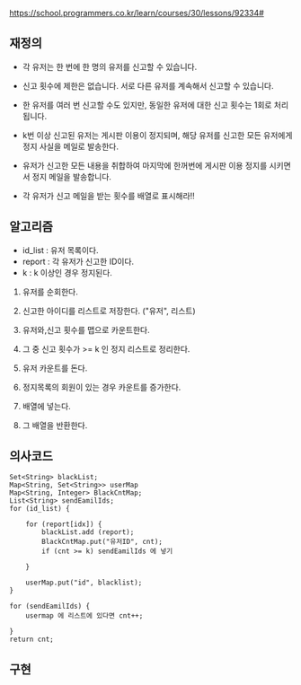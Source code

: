 https://school.programmers.co.kr/learn/courses/30/lessons/92334#


## 재정의
- 각 유저는 한 번에 한 명의 유저를 신고할 수 있습니다.
- 신고 횟수에 제한은 없습니다. 서로 다른 유저를 계속해서 신고할 수 있습니다.
- 한 유저를 여러 번 신고할 수도 있지만, 동일한 유저에 대한 신고 횟수는 1회로 처리됩니다.
- k번 이상 신고된 유저는 게시판 이용이 정지되며, 해당 유저를 신고한 모든 유저에게 정지 사실을 메일로 발송한다.
- 유저가 신고한 모든 내용을 취합하여 마지막에 한꺼번에 게시판 이용 정지를 시키면서 정지 메일을 발송합니다.

- 각 유저가 신고 메일을 받는 횟수를 배열로 표시해라!!



## 알고리즘
- id_list : 유저 목록이다.
- report : 각 유저가 신고한 ID이다.
- k : k 이상인 경우 정지된다.

1. 유저를 순회한다.
2. 신고한 아이디를 리스트로 저장한다. ("유저", 리스트)
3. 유저와,신고 횟수를 맵으로 카운트한다.
4. 그 중 신고 횟수가 >= k 인 정지 리스트로 정리한다.


6. 유저 카운트를 돈다.
7. 정지목록의 회원이 있는 경우 카운트를 증가한다.
8. 배열에 넣는다.
9. 그 배열을 반환한다.


  


## 의사코드
```
Set<String> blackList;
Map<String, Set<String>> userMap
Map<String, Integer> BlackCntMap;
List<String> sendEamilIds;
for (id_list) {
    
    for (report[idx]) {
        blackList.add (report);
        BlackCntMap.put("유저ID", cnt);
        if (cnt >= k) sendEamilIds 에 넣기

    }

    userMap.put("id", blacklist);    
}

for (sendEamilIds) {
    usermap 에 리스트에 있다면 cnt++;

}
return cnt;

```



## 구현
